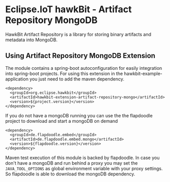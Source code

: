 # Eclipse.IoT hawkBit - Artifact Repository MongoDB
HawkBit Artifact Repository is a library for storing binary artifacts and metadata into MongoDB.


## Using Artifact Repository MongoDB Extension
The module contains a spring-boot autoconfiguration for easily integration into spring-boot projects.
For using this extension in the hawkbit-example-application you just need to add the maven dependency.
```
<dependency>
  <groupId>org.eclipse.hawkbit</groupId>
  <artifactId>hawkbit-extension-artifact-repository-mongo</artifactId>
  <version>${project.version}</version>
</dependency>
```

If you do not have a mongoDB running you can use the the flapdoodle project to download and start a mongoDB on demand
```
<dependency>
  <groupId>de.flapdoodle.embed</groupId>
  <artifactId>de.flapdoodle.embed.mongo</artifactId>
  <version>${flapdoodle.version}</version>
</dependency>
```

Maven test execution of this module is backed by flapdoodle. In case you don't have a mongoDB and run behind a proxy you may set the `JAVA_TOOL_OPTIONS` as global environment variable with your proxy settings. So flapdoodle is able to download the mongoDB dependency.
